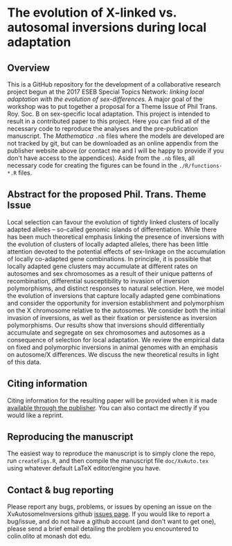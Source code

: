 # The evolution of X-linked vs. autosomal inversions during local adaptation

## Overview

This is a GitHub repository for the development of a collaborative research project begun at the 2017 ESEB Special Topics Network: *linking local adaptation with the evolution of sex-differences*. A major goal of the workshop was to put together a proposal for a Theme Issue of Phil Trans. Roy. Soc. B on sex-specific local adaptation. This project is intended to result in a contributed paper to this project. Here you can find all of the necessary code to reproduce the analyses and the pre-publication manuscript. The *Mathematica* `.nb` files where the models are developed are not tracked by git, but can be downloaded as an online appendix from the publisher website above (or contact me and I will be happy to provide if you don't have access to the appendices). Aside from the `.nb` files, all necessary code for creating the figures can be found in the `./R/functions-*.R` files. 


## Abstract for the proposed Phil. Trans. Theme Issue

Local selection can favour the evolution of tightly linked clusters of locally adapted alleles – so-called genomic islands of differentiation. While there has been much theoretical emphasis linking the presence of inversions with the evolution of clusters of locally adapted alleles, there has been little attention devoted to the potential effects of sex-linkage on the accumulation of locally co-adapted gene combinations. In principle, it is possible that locally adapted gene clusters may accumulate at different rates on autosomes and sex chromosomes as a result of their unique patterns of recombination, differential susceptibility to invasion of inversion polymorphisms, and distinct responses to natural selection. Here, we model the evolution of inversions that capture locally adapted gene combinations and consider the opportunity for inversion establishment and polymorphism on the X chromosome relative to the autosomes. We consider both the initial invasion of inversions, as well as their fixation or persistence as inversion polymorphisms. Our results show that inversions should differentially accumulate and segregate on sex chromosomes and autosomes as a consequence of selection for local adaptation. We review the empirical data on fixed and polymorphic inversions in animal genomes with an emphasis on autosome/X differences. We discuss the new theoretical results in light of this data.


## Citing information

Citing information for the resulting paper will be provided when it is made [available through the publisher](http://XXXXX). You can also contact me directly if you would like a reprint. 


## Reproducing the manuscript

The easiest way to reproduce the manuscript is to simply clone the repo, run `createFigs.R`, and then compile the manuscript file `doc/XvAuto.tex` using whatever default LaTeX editor/engine you have. 


## Contact & bug reporting

Please report any bugs, problems, or issues by opening an issue on the XvAutosomeInversions github [issues page](https://github.com/colin-olito/XvAutosomeInversions/issues). If you would like to report a bug/issue, and do not have a github account (and don't want to get one), please send a brief email detailing the problem you encountered to colin.olito at monash dot edu.